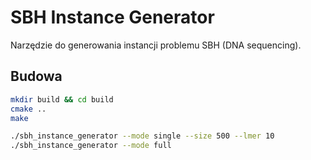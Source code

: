 # SBH Instance Generator

Narzędzie do generowania instancji problemu SBH (DNA sequencing).
## Budowa
```bash
mkdir build && cd build
cmake ..
make

./sbh_instance_generator --mode single --size 500 --lmer 10
./sbh_instance_generator --mode full
